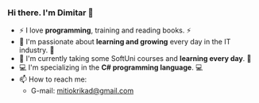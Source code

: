 ### Hi there. I'm Dimitar :wave:
- :zap: I love **programming**, training and reading books. :zap:
- 🌱 I'm passionate about **learning and growing** every day in the IT industry. 🌱
- :100: I'm currently taking some SoftUni courses and **learning every day**. :100:
- :computer: I'm specializing in the **C# programming language**. :computer:
- :mailbox: How to reach me:
      <ul type = "circle"><li>G-mail: mitiokrikad@gmail.com</li></ul>
      <ul type = "circle">
<!--
**Dimitar47/Dimitar47** is a ✨ _special_ ✨ repository because its `README.md` (this file) appears on your GitHub profile.

Here are some ideas to get you started:

- 🔭 I’m currently working on ...
- 🌱 I’m currently learning ...
- 👯 I’m looking to collaborate on ...
- 🤔 I’m looking for help with ...
- 💬 Ask me about ...
- 📫 How to reach me: ...
- 😄 Pronouns: ...
- ⚡ Fun fact: ...
-->
